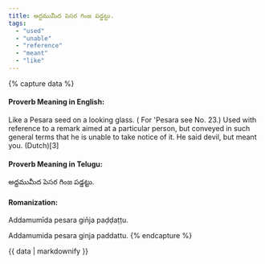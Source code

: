 ```yaml
---
title: అద్దముమీద పెసర గింజ పడ్డట్టు.
tags:
  - "used"
  - "unable"
  - "reference"
  - "meant"
  - "like"
---
```


{% capture data %}
#### Proverb Meaning in English:
Like a Pesara seed on a looking glass.
( For 'Pesara see No. 23.)
Used with reference to a remark aimed at a particular person, but conveyed in such general terms that he is unable to take notice of it.
He said devil, but meant you. (Dutch)[3]

#### Proverb Meaning in Telugu:
అద్దముమీద పెసర గింజ పడ్డట్టు.

#### Romanization:
Addamumīda pesara gin̄ja paḍḍaṭṭu.

Addamumida pesara ginja paddattu.
{% endcapture %}

{{ data | markdownify }}

